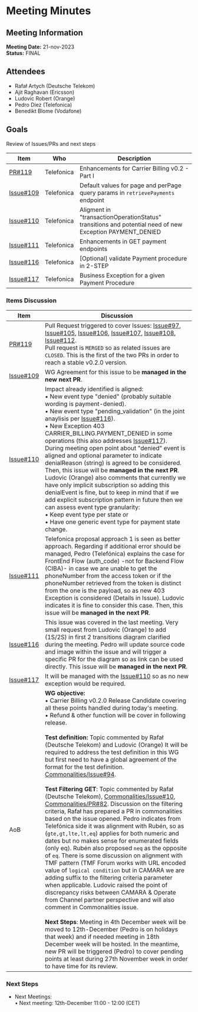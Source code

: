 # Meeting Minutes
## Meeting Information
**Meeting Date:** 21-nov-2023<br/>
**Status:** FINAL

## Attendees

- Rafał Artych (Deutsche Telekom)
- Ajit Raghavan (Ericsson)
- Ludovic Robert (Orange)
- Pedro Díez (Telefonica)
- Benedikt Blome (Vodafone)


## Goals
Review of Issues/PRs and next steps</br>


Item | Who | Description
---- | ---- | ----
[PR#119](https://github.com/camaraproject/CarrierBillingCheckOut/pull/119) | Telefonica | Enhancements for Carrier Billing v0.2 - Part I
[Issue#109](https://github.com/camaraproject/CarrierBillingCheckOut/issues/109) | Telefonica | Default values for page and perPage query params in `retrievePayments` endpoint
[Issue#110](https://github.com/camaraproject/CarrierBillingCheckOut/issues/110) | Telefonica | Aligment in "transactionOperationStatus" transitions and potential need of new Exception PAYMENT_DENIED
[Issue#111](https://github.com/camaraproject/CarrierBillingCheckOut/issues/111) | Telefonica | Enhancements in GET payment endpoints
[Issue#116](https://github.com/camaraproject/CarrierBillingCheckOut/issues/116) | Telefonica | [Optional] validate Payment procedure in 2-STEP
[Issue#117](https://github.com/camaraproject/CarrierBillingCheckOut/issues/117) | Telefonica | Business Exception for a given Payment Procedure


### Items Discussion

Item | Discussion
---- | ---- 
[PR#119](https://github.com/camaraproject/CarrierBillingCheckOut/pull/119) | Pull Request triggered to cover Issues: [Issue#97](https://github.com/camaraproject/CarrierBillingCheckOut/issues/97), [Issue#105](https://github.com/camaraproject/CarrierBillingCheckOut/issues/105), [Issue#106](https://github.com/camaraproject/CarrierBillingCheckOut/issues/106), [Issue#107](https://github.com/camaraproject/CarrierBillingCheckOut/issues/107), [Issue#108](https://github.com/camaraproject/CarrierBillingCheckOut/issues/108), [Issue#112](https://github.com/camaraproject/CarrierBillingCheckOut/issues/112).<br> Pull request is `MERGED` so as related issues are `CLOSED`. This is the first of the two PRs in order to reach a stable v0.2.0 version.
[Issue#109](https://github.com/camaraproject/CarrierBillingCheckOut/issues/109) | WG Agreement for this issue to be **managed in the new next PR**.
[Issue#110](https://github.com/camaraproject/CarrierBillingCheckOut/issues/110) | Impact already identified is aligned: <br> • New event type "denied" (probably suitable wording is payment-denied). <br> • New event type "pending_validation" (in the joint anaylisis per [Issue#116](https://github.com/camaraproject/CarrierBillingCheckOut/issues/116)).<br> • New Exception 403 CARRIER_BILLING.PAYMENT_DENIED in some operations (this also addresses [Issue#117](https://github.com/camaraproject/CarrierBillingCheckOut/issues/117)).<br> During meeting open point about "denied" event is aligned and optional parameter to indicate denialReason (string) is agreed to be considered. Then, this issue will be **managed in the next PR**.<br> Ludovic (Orange) also comments that currently we have only implicit subscription so adding this denialEvent is fine, but to keep in mind that if we add explicit subscription pattern in future then we can assess event type granularity:<br> • Keep event type per state or<br> • Have one generic event type for payment state change.
[Issue#111](https://github.com/camaraproject/CarrierBillingCheckOut/issues/111) | Telefonica proposal approach 1 is seen as better approach. Regarding if additional error should be managed, Pedro (Telefónica) explains the case for FrontEnd Flow (auth_code) -not for Backend Flow (CIBA)- in case we are unable to get the phoneNumber from the access token or if the phoneNumber retrieved from the token is distinct from the one is the payload, so as new 403 Exception is considered (Details in Issue). Ludovic indicates it is fine to consider this case. Then, this issue will be **managed in the next PR**.
[Issue#116](https://github.com/camaraproject/CarrierBillingCheckOut/issues/116) | This issue was covered in the last meeting. Very small request from Ludovic (Orange) to add (1S/2S) in first 2 transitions diagram clarified during the meeting. Pedro will update source code and image within the issue and will trigger a specific PR for the diagram so as link can be used directly. This issue will be **managed in the next PR**.
[Issue#117](https://github.com/camaraproject/CarrierBillingCheckOut/issues/117) | It will be managed with the [Issue#110](https://github.com/camaraproject/CarrierBillingCheckOut/issues/110) so as no new exception would be required.
AoB | **WG objective:**<br> • Carrier Billing v0.2.0 Release Candidate covering all these points handled during today's meeting.<br> • Refund & other function will be cover in following release.<br><br>**Test definition:** Topic commented by Rafał (Deutsche Telekom) and Ludovic (Orange) It will be required to address the test definition in this WG but first need to have a global agreement of the format for the test definition. [Commonalities/Issue#94](https://github.com/camaraproject/Commonalities/issues/94).<br><br>**Test Filtering GET**: Topic commented by Rafał (Deutsche Telekom), [Commonalities/Issue#10](https://github.com/camaraproject/Commonalities/issues/10), [Commonalities/PR#82]([https://github.com/camaraproject/Commonalities/pull/82). Discussion on the filtering criteria, Rafał has prepared a PR in commonalities based on the issue opened. Pedro indicates from Telefónica side it was alignment with Rubén, so as (`gte,gt,lte,lt,eq`) applies for both numeric and dates but no makes sense for enumerated fields (only eq). Rubén also proposed `neq` as the opposite of `eq`. There is some discussion on alignment with TMF pattern (TMF Forum works with URL encoded value of `logical condition` but in CAMARA we are adding suffix to the filtering criteria parameter when applicable. Ludovic raised the point of discrepancy risks between CAMARA & Operate from Channel partner perspective and will also comment in Commonalities issue.<br><br>**Next Steps**: Meeting in 4th December week will be moved to 12th-December (Pedro is on holidays that week) and if needed meeting in 18th December week will be hosted. In the meantime, new PR will be triggered (Pedro) to cover pending points at least during 27th November week in order to have time for its review. 


### Next Steps
- Next Meetings:<br/>
	• Next meeting: 12th-December 11:00 - 12:00 (CET)<br/>
